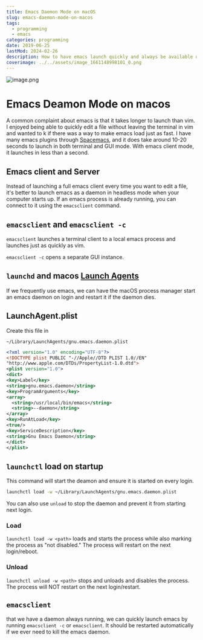 ```yaml
---
title: Emacs Daemon Mode on macOS
slug: emacs-daemon-mode-on-macos
tags:
  - programming
  - emacs
categories: programming
date: 2019-06-25
lastMod: 2024-02-26
description: How to have emacs launch quickly and always be available on macos
coverimage: ../../assets/image_1661148998101_0.png
---
```


![image.png](/assets/image_1661148998101_0.png)

# Emacs Deamon Mode on macos


A common complaint about emacs is that it takes longer to launch than vim. I enjoyed being able to quickly edit a file without leaving the terminal in vim and wanted to k if there was a way to make emacs load just as fast. I have many emacs plugins through [Spacemacs](https://www.spacemacs.org/), and it does take around 10-20 seconds to launch in both terminal and GUI mode. With emacs client mode, it launches in less than a second.

## Emacs client and Server


Instead of launching a full emacs client every time you want to edit a file, it's better to launch emacs as a daemon in headless mode when your computer starts up. If an emacs process is already running, you can connect to it using the `emacsclient` command.

## `emacsclient` and `emacsclient -c`


`emacsclient` launches a terminal client to a local emacs process and launches just as quickly as vim.

`emacsclient -c` opens a separate GUI instance.

## `launchd` and macos [Launch Agents](https://developer.apple.com/library/archive/documentation/MacOSX/Conceptual/BPSystemStartup/Chapters/Introduction.html "Launch Agents")


If we frequently use emacs, we can have the macOS process manager start an emacs daemon on login and restart it if the daemon dies.

## LaunchAgent.plist


Create this file in

`~/Library/LaunchAgents/gnu.emacs.daemon.plist`

``` xml
<?xml version="1.0" encoding="UTF-8"?>
<!DOCTYPE plist PUBLIC "-//Apple//DTD PLIST 1.0//EN"
"http://www.apple.com/DTDs/PropertyList-1.0.dtd">
<plist version="1.0">
<dict>
<key>Label</key>
<string>gnu.emacs.daemon</string>
<key>ProgramArguments</key>
<array>
  <string>/usr/local/bin/emacs</string>
  <string>--daemon</string>
</array>
<key>RunAtLoad</key>
<true/>
<key>ServiceDescription</key>
<string>Gnu Emacs Daemon</string>
</dict>
</plist>
```

## `launchctl` load on startup


This command will start the deamon and ensure it is started on every login.

``` bash
launchctl load -w ~/Library/LaunchAgents/gnu.emacs.daemon.plist
```

You can also use `unload` to stop the daemon and prevent it from starting next login.

### Load


`launchctl load -w <path>` loads and starts the process while also marking the process as "not disabled." The process will restart on the next login/reboot.

### Unload


`launchctl unload -w <path>` stops and unloads and disables the process. The process will NOT restart on the next login/restart.

## `emacsclient`


 that we have a daemon always running, we can quickly launch emacs by running `emacsclient -c` or `emacsclient`. It should be restarted automatically if we ever need to kill the emacs daemon.

